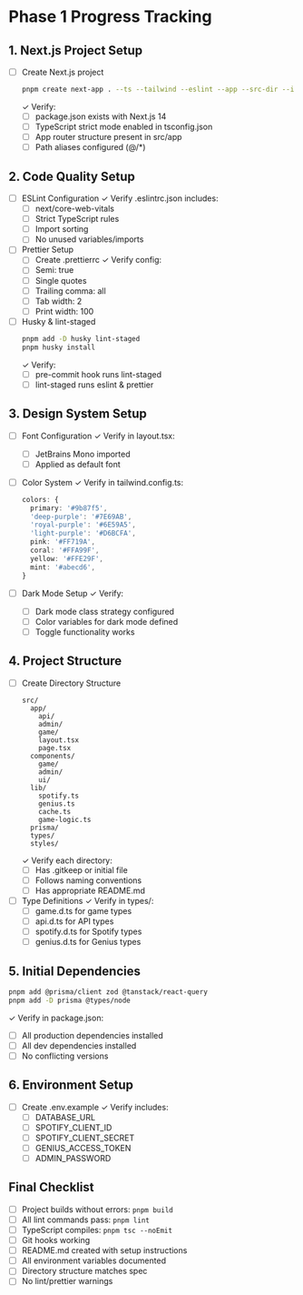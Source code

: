 # Phase 1 Progress Tracking

## 1. Next.js Project Setup
- [ ] Create Next.js project
  ```bash
  pnpm create next-app . --ts --tailwind --eslint --app --src-dir --import-alias "@/*"
  ```
  ✓ Verify:
  - [ ] package.json exists with Next.js 14
  - [ ] TypeScript strict mode enabled in tsconfig.json
  - [ ] App router structure present in src/app
  - [ ] Path aliases configured (@/*)

## 2. Code Quality Setup
- [ ] ESLint Configuration
  ✓ Verify .eslintrc.json includes:
  - [ ] next/core-web-vitals
  - [ ] Strict TypeScript rules
  - [ ] Import sorting
  - [ ] No unused variables/imports

- [ ] Prettier Setup
  - [ ] Create .prettierrc
  ✓ Verify config:
  - [ ] Semi: true
  - [ ] Single quotes
  - [ ] Trailing comma: all
  - [ ] Tab width: 2
  - [ ] Print width: 100

- [ ] Husky & lint-staged
  ```bash
  pnpm add -D husky lint-staged
  pnpm husky install
  ```
  ✓ Verify:
  - [ ] pre-commit hook runs lint-staged
  - [ ] lint-staged runs eslint & prettier

## 3. Design System Setup
- [ ] Font Configuration
  ✓ Verify in layout.tsx:
  - [ ] JetBrains Mono imported
  - [ ] Applied as default font

- [ ] Color System
  ✓ Verify in tailwind.config.ts:
  ```typescript
  colors: {
    primary: '#9b87f5',
    'deep-purple': '#7E69AB',
    'royal-purple': '#6E59A5',
    'light-purple': '#D6BCFA',
    pink: '#FF719A',
    coral: '#FFA99F',
    yellow: '#FFE29F',
    mint: '#abecd6',
  }
  ```

- [ ] Dark Mode Setup
  ✓ Verify:
  - [ ] Dark mode class strategy configured
  - [ ] Color variables for dark mode defined
  - [ ] Toggle functionality works

## 4. Project Structure
- [ ] Create Directory Structure
  ```
  src/
    app/
      api/
      admin/
      game/
      layout.tsx
      page.tsx
    components/
      game/
      admin/
      ui/
    lib/
      spotify.ts
      genius.ts
      cache.ts
      game-logic.ts
    prisma/
    types/
    styles/
  ```
  ✓ Verify each directory:
  - [ ] Has .gitkeep or initial file
  - [ ] Follows naming conventions
  - [ ] Has appropriate README.md

- [ ] Type Definitions
  ✓ Verify in types/:
  - [ ] game.d.ts for game types
  - [ ] api.d.ts for API types
  - [ ] spotify.d.ts for Spotify types
  - [ ] genius.d.ts for Genius types

## 5. Initial Dependencies
```bash
pnpm add @prisma/client zod @tanstack/react-query
pnpm add -D prisma @types/node
```
✓ Verify in package.json:
- [ ] All production dependencies installed
- [ ] All dev dependencies installed
- [ ] No conflicting versions

## 6. Environment Setup
- [ ] Create .env.example
  ✓ Verify includes:
  - [ ] DATABASE_URL
  - [ ] SPOTIFY_CLIENT_ID
  - [ ] SPOTIFY_CLIENT_SECRET
  - [ ] GENIUS_ACCESS_TOKEN
  - [ ] ADMIN_PASSWORD

## Final Checklist
- [ ] Project builds without errors: `pnpm build`
- [ ] All lint commands pass: `pnpm lint`
- [ ] TypeScript compiles: `pnpm tsc --noEmit`
- [ ] Git hooks working
- [ ] README.md created with setup instructions
- [ ] All environment variables documented
- [ ] Directory structure matches spec
- [ ] No lint/prettier warnings 